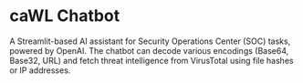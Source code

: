 # caWL Chatbot
A Streamlit-based AI assistant for Security Operations Center (SOC) tasks, powered by OpenAI. 
The chatbot can decode various encodings (Base64, Base32, URL) and fetch threat intelligence from VirusTotal using file hashes or IP addresses. 
